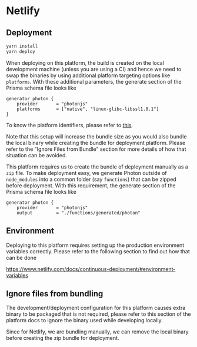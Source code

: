 # Netlify

## Deployment

```bash
yarn install
yarn deploy
```

When deploying on this platform, the build is created on the local development machine (unless you are using a CI) and hence we need to swap the binaries by using additional platform targeting options like `platforms`. With these additional parameters, the generate section of the Prisma schema file looks like 

```
generator photon {
    provider       = "photonjs"
    platforms      = ["native", "linux-glibc-libssl1.0.1"]
}
```

To know the platform identifiers, please refer to [this](https://github.com/prisma/specs/tree/master/binaries#table-of-binaries). 

Note that this setup will increase the bundle size as you would also bundle the local binary while creating the bundle for deployment platform. Please refer to the "Ignore Files from Bundle" section for more details of how that situation can be avoided. 

This platform requires us to create the bundle of deployment manually as a `zip` file. To make deployment easy, we generate Photon outside of `node_modules` into a common folder (say `functions`) that can be zipped before deployment. With this requirement, the generate section of the Prisma schema file looks like 

```
generator photon {
    provider       = "photonjs"
    output         = "./functions/generated/photon"
```

## Environment

Deploying to this platform requires setting up the production environment variables correctly. Please refer to the following section to find out how that can be done

https://www.netlify.com/docs/continuous-deployment/#environment-variables

## Ignore files from bundling

The development/deployment configuration for this platform causes extra binary to be packaged that is not required, please refer to this section of the platform docs to ignore the binary used while developing locally. 

Since for Netlify, we are bundling manually, we can remove the local binary before creating the zip bundle for deployment. 